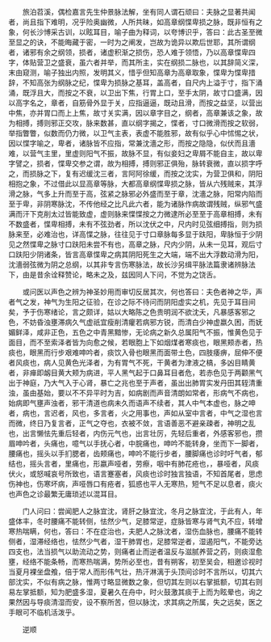 <!-- { "loadSidebar": true } -->
　　旅泊苕溪，偶检嘉言先生仲景脉法解，坐有同人谓石顽曰：夫脉之显著共闻者，尚且指下难明，况乎险奥幽微，人所共昧，如高章纲惵卑损之脉，既非恒有之象，何长沙博采古训，以眩耳目，喻子曲为释词，以夸博识乎，答曰：此古圣至微至显之的诀，不能晦藏于密，一时为之阐发，岂故为诡异以欺后世耶，其所谓纲者，诸邪有余之纲领，损者，诸虚积渐之损伤，恐人难于领悟，乃以高章惵卑四字，体贴营卫之盛衰，虽六者并举，而其所主，实在纲损二脉也，以其辞简义深，末由窥测，喻子独出内照，发明其义，惜乎但知高章为高章取象，惵卑为惵卑措辞，不知高张为纲脉之纪，惵卑为损脉之基耳，盖高者，自尺内上溢于寸，指下涌涌，既浮且大，而按之不衰，以卫出下焦，行胃上口，至手太阴，故寸口盛满，因以高字名之，章者，自筋骨外显于关，应指逼逼，既动且滑，而按之益坚，以营出中焦，亦并胃口而上上焦，故寸关实满，因以章字目之，纲者，高章兼该之象，故为相搏，搏则邪正交攻，脉来数甚，直以纲字揭之，惵者，寸口微滑而按之软弱，举指瞥瞥，似数而仍力微，以卫气主表，表虚不能胜邪，故有似乎心中怵惕之状，因以惵字喻之，卑者，诸脉皆不应指，常兼沈濇之形，而按之隐隐，似伏而且濇难，以营气主里，里虚则阳气不振，故脉不显，有似妾妇之卑屑不能自主，故以卑字譬之，损者，惵卑交参之谓，故为相搏，搏则邪正俱殆，脉转衰微，直以损字呼之，而损脉之下，复有迟缓沈三者，言阿阿徐缓，而按之沈实，为营卫俱和，阴阳相抱之象，不过借此以显高章等脉，大都高章纲惵卑损之脉，皆从六残贼来，其浮滑之脉，气多上升而至于高，弦紧之脉邪必外盛而至于章，沈濇之脉，阳常内陷而至于卑，非阴寒脉沈，不传他经之比凡此六者，能为诸脉作病故谓残贼，纵邪气盛满而汗下克削太过皆能致虚，虚则脉来惵惵按之力微逮所必至至于高章相搏，未有不数盛者，惵卑相搏，未有不弦劲者，所以沈伏之中，尺内时见弦细搏指，则为损脉来至，必难治也，详高惵之脉，往往见于寸口章脉每多显于趺阳，卑脉恒于少阴见之然惵卑之脉寸口趺阳未尝不有也，高章之脉，尺内少阴，从未一见耳，观后寸口趺阳少阴诸条，皆言高章惵卑之病其阴阳死生之大端，端不出大浮数动滑为阳，沈濇弱弦微为阴之总纲，以其非专言伤寒脉法，故长沙另缉平脉法篇隶诸辨脉法下，由是昔余诠释赞论，略未之及，兹因同人下问，不觉为之饶舌。

　　或问医以声色之辨为神圣妙用而审切反居其次，何也答曰：夫色者神之华，声者气之发，神气为生阳之征验，在诊之际不待问而阴阳虚实之机，先见于耳目间矣，予于伤寒绪论，言之颇详，姑以大略陈之色贵明润不欲沈夭，凡暴感客邪之色，不妨昏浊壅滞病久气虚祇宜瘦削清癯若病邪方锐，而清白少神虚嬴久困，而妩媚鲜泽，咸非正色，五色之中青黑黯惨，无论病之新久总属阳气不振，惟黄色见于面目，而不至索泽者皆为向愈之候，若眼胞上下如烟煤者寒痰也，眼黑颊赤者，热痰也，眼黑而行步艰难呻吟者，痰饮入骨也眼黑而面带土色，四肢痿痹，屈伸不便者风痰也，病人见黄色光泽者，为有胃气不死，干黄者为津液之槁，多凶目睛黄者，非瘅即衂目黄大颊为病进，平人黑气起于口鼻耳目者危，若赤色见于两颧黑气出于神庭，乃大气入于心肾，暴亡之兆也至于声者，虽出出肺胃实发丹田其轾清重浊，虽由基始，要以不不异平时为吉，如病剧而声音清朗如常者，形病气不病也，始病即气壅声浊者，邪干清道也病未久而语声不续者，其人中气本虚也，脉之呻者，病也，言迟者，风也，多言者，火之用事也，声如从室中言者，中气之湿也言而微，终日乃复言者，正气之夺也，衣被不敛，言语善恶不避亲疎者，神明之乱也，出言懒怯先重后轻者，内伤元气也，出言壮厉，先轻后重者，外感客邪也，攒眉呻吟者，头痛也，噫气以手抚心者，中脘痛也，呻吟不能转身，坐而下一脚者，腰痛也，摇头以手扪腮者，齿颊痛也，呻吟不能行步者，腰脚痛也诊时吁气者，郁结也，摇头言者，里痛也，形嬴声哑者，劳瘵，咽中有肺花疮也，，暴哑者，风痰伏火，或怒喊哀号所致也，语言蹇塞者，风痰也诊时独言独语，不知首尾者，思虑伤神也，伤寒坏病，声哑唇口有疮者，狐惑也平人无寒热，短气不足以息者，痰火也声色之诊最繁无庸琐述以混耳目。

　　门人问曰：尝闻肥人之脉宜沈，肾肝之脉宜沈，冬月之脉宜沈，于此有人，年盛体丰，冬时腰痛不能转侧，怯然少气，足膝常逆，症脉皆寒与肾气丸不应，转增寒热喘瞒，何也，答曰：不在症治也，夫肥人之脉沈者，湿伤血脉也，腰痛不能转侧者，湿滞经络也，怯然少气者，湿干肺胃也，足膝常逆者，湿遏阳气，不能旁达四支也，法当损气以助流动之势，则痛者止而逆者温反与滋腻养营之药，则痰湿愈壅，经络不能条畅，而寒热喘满，势所必至也，昔有朔客，初至吴会，相邀诊视时当夏月裸坐盘飧，倍于常人而形伟气壮，热汗淋漓于头顶间诊时不言所以，切其六部沈实，不似有病之脉，惟两寸略显微数之象，但切其左则以右掌抵额，切其右则易左掌抵额，知为肥盛多湿，夏暑久在舟中，时火鼓激其痰于上而为眩晕也，询之果然因与导痰清湿而安，设不察所苦，但以脉沈，求其病之所属，失之远矣，医之手眼可不临机活泼乎。

　　逆顺

